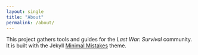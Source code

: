 ```yaml
---
layout: single
title: "About"
permalink: /about/
---
```


This project gathers tools and guides for the *Last War: Survival* community.
It is built with the Jekyll [Minimal Mistakes](https://mmistakes.github.io/minimal-mistakes/) theme.
